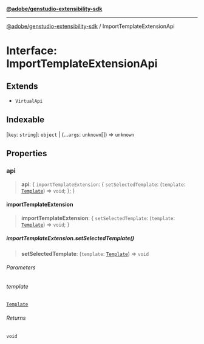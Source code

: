 [**@adobe/genstudio-extensibility-sdk**](../README.md)

***

[@adobe/genstudio-extensibility-sdk](../globals.md) / ImportTemplateExtensionApi

# Interface: ImportTemplateExtensionApi

## Extends

- `VirtualApi`

## Indexable

\[`key`: `string`\]: `object` \| (...`args`: `unknown`[]) => `unknown`

## Properties

### api

> **api**: \{ `importTemplateExtension`: \{ `setSelectedTemplate`: (`template`: [`Template`](../type-aliases/Template.md)) => `void`; \}; \}

#### importTemplateExtension

> **importTemplateExtension**: \{ `setSelectedTemplate`: (`template`: [`Template`](../type-aliases/Template.md)) => `void`; \}

##### importTemplateExtension.setSelectedTemplate()

> **setSelectedTemplate**: (`template`: [`Template`](../type-aliases/Template.md)) => `void`

###### Parameters

###### template

[`Template`](../type-aliases/Template.md)

###### Returns

`void`
